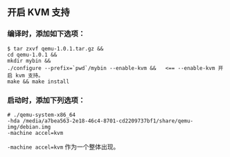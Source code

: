 ## 开启 KVM 支持

### 编译时，添加如下选项：

	$ tar zxvf qemu-1.0.1.tar.gz && 
	cd qemu-1.0.1 && 
	mkdir mybin && 
	./configure --prefix=`pwd`/mybin --enable-kvm &&   <== --enable-kvm 开启 kvm 支持。 
	make && make install

### 启动时，添加下列选项：

	# ./qemu-system-x86_64 
	-hda /media/a7bea563-2e18-46c4-8701-cd2209737bf1/share/qemu-img/debian.img 
	-machine accel=kvm     

`-machine accel=kvm` 作为一个整体出现。
